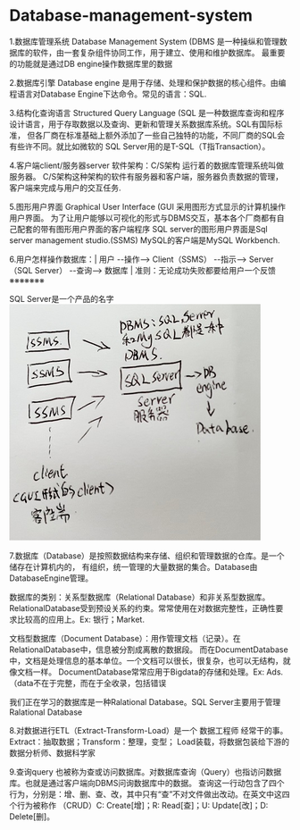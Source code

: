 # Database-management-system
1.数据库管理系统 Database Management System  (DBMS
是一种操纵和管理数据库的软件，由一套复杂组件协同工作，用于建立、使用和维护数据库。 
最重要的功能就是通过DB engine操作数据库里的数据

2.数据库引擎 Database engine
是用于存储、处理和保护数据的核心组件。由编程语言对Database Engine下达命令。常见的语言：SQL. 

3.结构化查询语言 Structured Query Language  (SQL
是一种数据库查询和程序设计语言，用于存取数据以及查询、更新和管理关系数据库系统。SQL有国际标准，
但各厂商在标准基础上额外添加了一些自己独特的功能，不同厂商的SQL会有些许不同。就比如微软的
SQL Server用的是T-SQL（T指Transaction）。

4.客户端client/服务器server 软件架构：C/S架构
运行着的数据库管理系统叫做服务器。
C/S架构这种架构的软件有服务器和客户端，服务器负责数据的管理，客户端来完成与用户的交互任务.

5.图形用户界面 Graphical User Interface (GUI
采用图形方式显示的计算机操作用户界面。 
为了让用户能够以可视化的形式与DBMS交互，基本各个厂商都有自己配套的带有图形用户界面的客户端程序
SQL server的图形用户界面是Sql server management studio.(SSMS)
MySQL的客户端是MySQL Workbench.

6.用户怎样操作数据库：| 用户 --操作--> Client（SSMS） --指示--> Server（SQL Server） --查询--> 数据库 | 
准则：无论成功失败都要给用户一个反馈※※※※※※※
   
   
SQL Server是一个产品的名字   
![image](https://github.com/fattyturkey/Database-management-system/blob/main/IMG_0942.JPG)




7.数据库（Database）是按照数据结构来存储、组织和管理数据的仓库。是一个储存在计算机内的，
有组织，统一管理的大量数据的集合。Database由DatabaseEngine管理。

数据库的类别：关系型数据库（Relational Database）和非关系型数据库。 
RelationalDatabase受到预设关系的约束。常常使用在对数据完整性，正确性要求比较高的应用上。Ex: 银行；Market.

文档型数据库（Document Database）：用作管理文档（记录）。在RelationalDatabase中，信息被分割成离散的数据段。
而在DocumentDatabase中，文档是处理信息的基本单位。一个文档可以很长，很复杂，也可以无结构，就像文档一样。
DocumentDatabase常常应用于Bigdata的存储和处理。Ex: Ads.（data不在于完整，而在于全收录，包括错误

我们正在学习的数据库是一种Ralational Database。SQL Server主要用于管理 Ralational Database

8.对数据进行ETL（Extract-Transform-Load）是一个 数据工程师 经常干的事。Extract：抽取数据；Transform：整理，变型；
Load装载，将数据包装给下游的数据分析师、数据科学家 

9.查询query
也被称为查或访问数据库。对数据库查询（Query）也指访问数据库。也就是通过客户端向DBMS问询数据库中的数据。
查询这一行动包含了四个行为，分别是：增、删、查、改，其中只有“查”不对文件做出改动。在英文中这四个行为被称作
（CRUD）C: Create[增]；R: Read[查]；U: Update[改]；D: Delete[删]。
